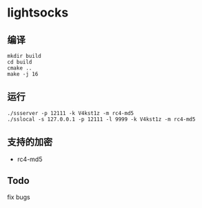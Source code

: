 # lightsocks

## 编译
```
mkdir build
cd build
cmake ..
make -j 16
```
## 运行
```
./ssserver -p 12111 -k V4kst1z -m rc4-md5
./sslocal -s 127.0.0.1 -p 12111 -l 9999 -k V4kst1z -m rc4-md5
```

## 支持的加密
* rc4-md5

## Todo
fix bugs